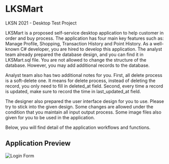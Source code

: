 # LKSMart
LKSN 2021 - Desktop Test Project

LKSMart is a proposed self-service desktop application to help customer in order and buy process. The application has four main key features such as: Manage Profile, Shopping, Transaction History and Point History. As a well-known C# developer, you are hired to develop this application. The analyst team already prepared the database design, and you can find it in LKSMart.sql file. You are not allowed to change the structure of the database. However, you may add additional records to the database. 

Analyst team also has two additional notes for you. First, all delete process is a soft-delete one. It means for delete process, instead of deleting the record, you only need to fill in deleted_at field. Second, every time a record is updated, make sure to record the time in last_updated_at field.

The designer also prepared the user interface design for you to use. Please try to stick into the given design. Some changes are allowed under the condition that you maintain all input output process. Some image files also given for you to be used in the application. 

Below, you will find detail of the application workflows and functions.

## Application Preview
![Login Form](https://github.com/gavrielsatrio/LKSMart/blob/main/LKS%20Mart/bin/Debug/Prototype/Login.png)
